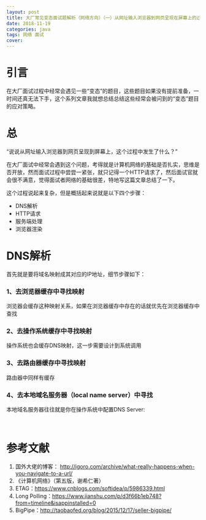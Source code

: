 ```yaml
---
layout: post
title: 大厂常见变态面试题解析（网络方向）（一）从网址输入浏览器到网页呈现在屏幕上的过程
date: 2018-11-19
categories: java
tags: 网络 面试
cover: 
---
```




# 引言

在大厂面试过程中经常会遇见一些“变态”的题目，这些题目如果没有提前准备，一时间还真无法下手，这个系列文章我就想总结总结这些经常会被问到的“变态”题目的应对策略。



# 总

“说说从网址输入浏览器到网页呈现到屏幕上，这个过程中发生了什么？”



在大厂面试中经常会遇到这个问题，考得就是计算机网络的基础是否扎实，思维是否开放，然而面试过程中尝尝一紧张，就只记得一个HTTP请求了，然后面试官就会很不满意，觉得面试者网络的基础很差，特地写这篇文章总结了一下。



这个过程说起来复杂，但是概括起来说就是以下四个步骤：

- DNS解析
- HTTP请求
- 服务端处理
- 浏览器渲染



# DNS解析



首先就是要将域名映射成其对应的IP地址，细节步骤如下：



### 1、去浏览器缓存中寻找映射

浏览器会缓存这种映射关系，如果在浏览器缓存中存在的话就优先在浏览器缓存中查找



### 2、去操作系统缓存中寻找映射

操作系统也会缓存DNS映射，这一步需要设计到系统调用



### 3、去路由器缓存中寻找映射

路由器中同样有缓存



### 4、去本地域名服务器（local name server）中寻找

本地域名服务器往往就是你在操作系统中配置DNS Server:

​    





# 参考文献

1. 国外大佬的博客： http://igoro.com/archive/what-really-happens-when-you-navigate-to-a-url/
2. 《计算机网络》（第五版，谢希仁著）
3. ETAG：https://www.cnblogs.com/softidea/p/5986339.html
4. Long Polling：https://www.jianshu.com/p/d3f66b1eb748?from=timeline&isappinstalled=0
5. BigPipe：http://taobaofed.org/blog/2015/12/17/seller-bigpipe/